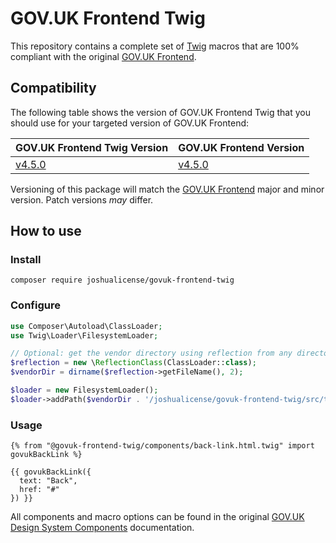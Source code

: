 # GOV.UK Frontend Twig

This repository contains a complete set of [Twig](https://twig.symfony.com/) macros that are 100% compliant with the original [GOV.UK Frontend](https://github.com/alphagov/govuk-frontend).

## Compatibility

The following table shows the version of GOV.UK Frontend Twig that you should use for your targeted version of GOV.UK Frontend:

| GOV.UK Frontend Twig Version                                                      | GOV.UK Frontend Version                                                  |
| --------------------------------------------------------------------------------- | ------------------------------------------------------------------------ |
| [v4.5.0](https://github.com/LandRegistry/govuk-frontend-twig/releases/tag/v4.5.0) | [v4.5.0](https://github.com/alphagov/govuk-frontend/releases/tag/v4.5.0) |

Versioning of this package will match the [GOV.UK Frontend](https://github.com/alphagov/govuk-frontend) major and minor version. Patch versions _may_ differ.

## How to use

### Install
`composer require joshualicense/govuk-frontend-twig`

### Configure
```php
use Composer\Autoload\ClassLoader;
use Twig\Loader\FilesystemLoader;

// Optional: get the vendor directory using reflection from any directory.
$reflection = new \ReflectionClass(ClassLoader::class);
$vendorDir = dirname($reflection->getFileName(), 2);

$loader = new FilesystemLoader();
$loader->addPath($vendorDir . '/joshualicense/govuk-frontend-twig/src/templates', 'govuk-frontend-twig');
```

### Usage
```twig
{% from "@govuk-frontend-twig/components/back-link.html.twig" import govukBackLink %}

{{ govukBackLink({
  text: "Back",
  href: "#"
}) }}
```

All components and macro options can be found in the original [GOV.UK Design System Components](https://design-system.service.gov.uk/components/) documentation.
